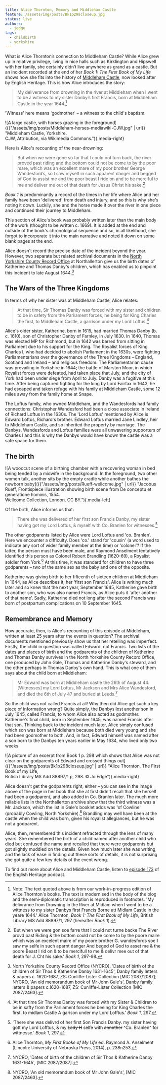 ```yaml
---
title: Alice Thornton, Memory and Middleham Castle
feature: /assets/img/posts/Bk1p298closeup.jpg
status: live
authors:
  - jedge
tags:
  - childbirth
  - yorkshire
---
```


What is Alice Thornton’s connection to Middleham Castle? While Alice grew up in relative privilege, living in nice halls such as Kirklington and Hipswell with her family, she certainly didn’t live anywhere as grand as a castle. But an incident recorded at the end of her _Book 1: The First Book of My Life_ shows how she fits into the history of [Middleham Castle](https://www.english-heritage.org.uk/visit/places/middleham-castle/), now looked after by English Heritage. This is how Alice introduces the story:

> My deliverance from drowning in the river at Middleham when I went to be a witness to my sister Danby’s first Francis, born at Middleham Castle in the year 1644.[^1]

'Witness' here means 'godmother' – a witness to the child's baptism.

![A large castle, with horses grazing in the foreground]({{"/assets/img/posts/Middleham-horses-mediawiki-CJW.jpg" | url}} "Middleham Castle, Yorkshire. <br>CJW, Attribution, via Wikimedia Commons."){.media-right}

Here is Alice's recounting of the near-drowning:

> But when we were gone so far that I could not turn back, the river proved past riding and the bottom could not be come to by the poor mare, which was an excellent mare of my poor brother George Wandesford’s, so I saw myself in such apparent danger and begged of God to assist me and the poor beast I ride on and to be merciful to me and deliver me out of that death for Jesus Christ his sake.[^2]

_Book 1_ is predominantly a record of the times in her life where Alice and her family have been 'delivered' from death and injury, and so this is why she's noting it down. Luckily, she and the horse made it over the river in one piece and continued their journey to Middleham.

This section of Alice's book was probably written later than the main body of the work (thought to be written c. 1669). It is added at the end and outside of the book's chronological sequence and so, in all likelihood, she forgot to incorporate it into the main narrative and noted it down on some blank pages at the end.

Alice doesn't record the precise date of the incident beyond the year. However, two separate but related archival documents in the [North Yorkshire County Record Office](https://www.northyorks.gov.uk/county-record-office) at Northallerton give us the birth dates of Katherine and Thomas Danby's children, which has enabled us to pinpoint this incident to late August 1644.[^3]

## The Wars of the Three Kingdoms

In terms of why her sister was at Middleham Castle, Alice relates:

> At that time, Sir Thomas Danby was forced with my sister and children to be in safety from the Parliament forces, he being for King Charles the first, to Middleham Castle, a garrison under my Lord Loftus.[^4]

Alice's older sister, Katherine, born in 1615, had married Thomas Danby (b. c. 1610), son of Christopher Danby of Farnley, in July 1630. In 1640, Thomas was elected MP for Richmond, but in 1642 was barred from sitting in Parliament due to his support for the King. The Royalist forces of King Charles I, who had decided to abolish Parliament in the 1630s, were fighting Parliamentarians over the governance of the Three Kingdoms – England, Scotland and Ireland – and religious freedom. The Parliamentarian cause was prevailing in Yorkshire in 1644; the battle of Marston Moor, in which Royalist forces were defeated, had taken place that July, and the city of York had been under siege from April to July. Danby was a fugitive at this time. After being captured fighting for the king by Lord Fairfax in 1643, he had escaped and taken refuge with his family at Middleham Castle, some 12 miles away from the family home at Snape.

The Loftus family, who owned Middleham, and the Wandesfords had family connections: Christopher Wandesford had been a close associate in Ireland of Richard Loftus in the 1630s. The 'Lord Loftus' mentioned by Alice is Edward Loftus, Richard's brother. Edward Loftus married Jane Lindley, heir to Middleham Castle, and so inherited the property by marriage. The Danbys, Wandesfords and Loftus families were all unwavering supporters of Charles I and this is why the Danbys would have known the castle was a safe space for them.

## The birth

![A woodcut scene of a birthing chamber with a recovering woman in bed being tended by a midwife in the background. In the foreground, two other women talk, another sits by the empty cradle while another bathes the newborn baby]({{"/assets/img/posts/Rueff-wellcome.jpg" | url}} "Jacobus Rueff, Frontispiece illustration showing birth scene from De conceptu et generatione hominis, 1554. <br>Wellcome Collection, London. CC BY."){.media-left}

Of the birth, Alice informs us that:

> There she was delivered of her first son Francis Danby, my sister having got my Lord Loftus, & myself with Co. Branlen for witnesses.[^5]

The other godparents listed by Alice were Lord Loftus and 'co. Branlen'. Here we encounter a difficulty. Does 'co.' stand for 'cousin' (a word used to indicate any sort of wider family member at the time) or 'colonel'? If the latter, the person must have been male, and Raymond Anselment tentatively identified this person as Colonel Robert Brandling (1620-69), a Royalist soldier from York.[^6] At this time, it was standard for children to have three godparents – two of the same sex as the baby and one of the opposite.

Katherine was giving birth to her fifteenth of sixteen children at Middleham in 1644, as Alice describes it, her 'first son Francis'. Alice is writing much later and so knew that the next year, September 1645, Katherine gave birth to another son, who was also named Francis, as Alice puts it 'after another of that name'. Sadly, Katherine died not long after the second Francis was born of postpartum complications on 10 September 1645.

## Remembrance and Memory

How accurate, then, is Alice's recounting of this episode at Middleham, written at least 25 years after the events in question? The archival documents mentioned previously show us that her retelling was imperfect. Firstly, the child in question was called Edward, not Francis. Two lists of the dates and places of birth and the godparents of the children of Katherine and Thomas Danby survives in the North Yorkshire County Record Office, one produced by John Gale, Thomas and Katherine Danby's steward, and the other perhaps in Thomas Danby's own hand. This is what one of them says about the child born at Middleham:

> Mr Edward was born at Middleham castle the 26th of August 44. [Witnesses] my Lord Loftus, Mr Jackson and Mrs Alice Wandesford, and died the 6th of July 47 and buried at Leeds.[^7]

So the child was not called Francis at all! Why then did Alice get such a key piece of information wrong? Quite simply, the Danbys lost another son in July 1645, called Francis, to whom Alice also acted as godmother. Katherine's final child, born in September 1645, was named Francis after that son. Thinking back to the incident much later, Alice simply confused which son was born at Middleham because both died very young and she had been godmother to both. And, in fact, Edward himself was named after a son born to the Danbys ten years earlier in May 1634, who lived only two weeks

![A picture of an excerpt from Book 1 p. 298 which shows that Alice was not clear on the godparents of Edward and crossed things out]({{"/assets/img/posts/Bk1p298closeup.jpg" | url}} "Alice Thornton, The First Book of my Life, <br>British Library MS Add 88897/1 p, 298. &copy; Jo Edge"){.media-right}

Alice doesn't get the godparents right, either – you can see in the image above of the page in her book that she at first didn't recall that she herself had been a godparent, and also added in Co. Branlen later. The much more reliable lists in the Northallerton archive show that the third witness was a Mr. Jackson, which the list in Gale's booklet adds was 'of Cowline' (probably Cowling, North Yorkshire).[^8] Brandling may well have been at the castle when the child was born, given his royalist allegiances, but he was not a godparent.

Alice, then, remembered this incident refracted through the lens of many years. She remembered the birth of a child named after another child who died but confused the name and recalled that there were godparents but got slightly muddled on the details. Given how much later she was writing, and the lack of ease in finding out these sorts of details, it is not surprising she got quite a few key details of the event wrong.

To find out more about Alice and Middleham Castle, listen to [episode 173](https://soundcloud.com/englishheritage/episode-173-civil-war-and-childbirth-alice-thornton-and-middleham-castle/) of the English Heritage podcast.

[^1]: Note: The text quoted above is from our work-in-progress edition of Alice Thornton's books. The text is modernised in the body of the blog and the semi-diplomatic transcription is reproduced in footnotes. 'My delivrance from Drowning in the River at Midlam when I went to be a wittness to my sister Danbys first Francis Borne att Midlam Castle in the yeare 1644.' Alice Thornton, _Book 1: The First Book of My Life_, British Library MS Add 88897/1, 297 (hereafter _Book 1_).
[^2]: 'But when we were gon soe farre that I could not turne backe The River provd past Riding & the bottom could not be come to by the poore maire which was an excelent maire of my poore brother G. wandesfords soe I saw my selfe in such aparnt danger And beged of God to asset me & the poore Beast I rid on & to be mercifull to me & delivr mee out of that death for J. Cht his sake.' _Book 1_, 297-98.
[^3]: North Yorkshire County Record Office (NYCRO), 'Dates of birth of the children of Sir Thos & Katherine Danby 1631-1645', Danby family letters & papers c. 1620-1687, ZS: Cunliffe-Lister Collection [MIC 2087/2087]; NYCRO, 'An old memorandum book of Mr John Gale's', Danby family letters & papers c.1620-1687, ZS: Cunliffe-Lister Collection [MIC 2087/2463].
[^4]: 'At that time Sir Thomas Danby was forced with my Sister & Children to be in safty from the Parliament forces he beeing for King Charles the first. to midlam Castle A garison under my Lord Lofftus.' _Book 1_, 297.
[^5]: 'There she was delivrd of her first Son Francis Danby. my sister having gott my Lord Lofftus, & my ~~Lady H~~ selfe with ~~annother~~ ^Co. Branlen^ for wittnesse.' _Book 1_, 297.
[^6]: Alice Thornton, _My First Booke of My Life_ ed. Raymond A. Anselment (Lincoln: University of Nebraska Press, 2014), p. 238n253.
[^7]: NYCRO, 'Dates of birth of the children of Sir Thos & Katherine Danby 1631-1645', [MIC 2087/2087].
[^8]: NYCRO, 'An old memorandum book of Mr John Gale's', [MIC 2087/2463].
